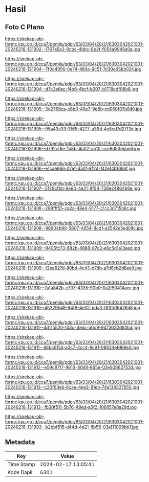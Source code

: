 # Hasil

## Foto C Plano

https://sirekap-obj-formc.kpu.go.id/cca7/pemilu/pdpr/63/03/04/20/21/6303042021001-20240216-131902--1767a5e3-0cbc-4bbc-8b2f-f054a9946a0a.jpg

https://sirekap-obj-formc.kpu.go.id/cca7/pemilu/pdpr/63/03/04/20/21/6303042021001-20240216-131904--7f0c4956-0e74-480a-9c51-7d30e65bb024.jpg

https://sirekap-obj-formc.kpu.go.id/cca7/pemilu/pdpr/63/03/04/20/21/6303042021001-20240216-131904--d7c3e6ec-f4b6-4bcf-b207-b1718cdf08b8.jpg

https://sirekap-obj-formc.kpu.go.id/cca7/pemilu/pdpr/63/03/04/20/21/6303042021001-20240216-131905--3d2768ca-c8b0-40e7-9e8b-cd050f07b8d0.jpg

https://sirekap-obj-formc.kpu.go.id/cca7/pemilu/pdpr/63/03/04/20/21/6303042021001-20240216-131905--95a43e33-3f65-4277-a39d-4e8cd7d27f3d.jpg

https://sirekap-obj-formc.kpu.go.id/cca7/pemilu/pdpr/63/03/04/20/21/6303042021001-20240216-131906--d792cf6e-1b8b-4b02-a510-cce6d53ebbe6.jpg

https://sirekap-obj-formc.kpu.go.id/cca7/pemilu/pdpr/63/03/04/20/21/6303042021001-20240216-131906--e1cae866-07ef-450f-8f24-f42e14b1d66f.jpg

https://sirekap-obj-formc.kpu.go.id/cca7/pemilu/pdpr/63/03/04/20/21/6303042021001-20240216-131907--5f29cfbb-9a60-4e21-9f94-738e2486466e.jpg

https://sirekap-obj-formc.kpu.go.id/cca7/pemilu/pdpr/63/03/04/20/21/6303042021001-20240216-131908--288fff55-ca2a-48e4-9177-c1cc3d715b8c.jpg

https://sirekap-obj-formc.kpu.go.id/cca7/pemilu/pdpr/63/03/04/20/21/6303042021001-20240216-131908--98604b99-5807-4654-8cd1-a2542e5ed08c.jpg

https://sirekap-obj-formc.kpu.go.id/cca7/pemilu/pdpr/63/03/04/20/21/6303042021001-20240216-131909--9405fc73-882b-4888-87c2-e6c5d1a13aed.jpg

https://sirekap-obj-formc.kpu.go.id/cca7/pemilu/pdpr/63/03/04/20/21/6303042021001-20240216-131909--f2ea627d-80bd-4c43-b7db-a7d6cb2d8ee0.jpg

https://sirekap-obj-formc.kpu.go.id/cca7/pemilu/pdpr/63/03/04/20/21/6303042021001-20240216-131910--7a1a842b-e707-4335-90b0-0a2f50414acc.jpg

https://sirekap-obj-formc.kpu.go.id/cca7/pemilu/pdpr/63/03/04/20/21/6303042021001-20240216-131910--45329548-64f8-4e02-bda3-f610b16426d8.jpg

https://sirekap-obj-formc.kpu.go.id/cca7/pemilu/pdpr/63/03/04/20/21/6303042021001-20240216-131911--4d115520-143d-4edc-a0c9-9473032d82bd.jpg

https://sirekap-obj-formc.kpu.go.id/cca7/pemilu/pdpr/63/03/04/20/21/6303042021001-20240216-131911--66bc6f5d-a2c7-4cc4-9c91-08834efd69e0.jpg

https://sirekap-obj-formc.kpu.go.id/cca7/pemilu/pdpr/63/03/04/20/21/6303042021001-20240216-131912--e59c87f7-9816-40d8-865a-02e92862753d.jpg

https://sirekap-obj-formc.kpu.go.id/cca7/pemilu/pdpr/63/03/04/20/21/6303042021001-20240216-131913--c20f63eb-6cae-4ee3-81eb-74a138337950.jpg

https://sirekap-obj-formc.kpu.go.id/cca7/pemilu/pdpr/63/03/04/20/21/6303042021001-20240216-131913--fb30f511-5b76-49ed-a5f2-106857e8a29d.jpg

https://sirekap-obj-formc.kpu.go.id/cca7/pemilu/pdpr/63/03/04/20/21/6303042021001-20240216-131903--b2bbf515-d44d-4d21-8b56-03a111009bb7.jpg


## Metadata

| Key        | Value               |
| ---------- | ------------------- |
| Time Stamp | 2024-02-17 13:05:41 |
| Kode Dapil | 6301                |



